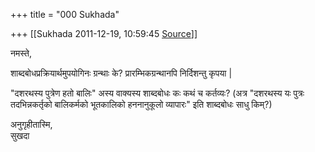 +++
title = "000 Sukhada"

+++
[[Sukhada	2011-12-19, 10:59:45 [Source](https://groups.google.com/g/bvparishat/c/Rb64IicFPCs)]]



नमस्ते,  
  
शाब्दबोधप्रक्रियार्थमुपयोगिनः ग्रन्थाः के? प्रारम्भिकग्रन्थानपि निर्दिशन्तु कृपया \|  
  
"दशरथस्य पुत्रेण हतो बालिः" अस्य वाक्यस्य शाब्दबोधः कः कथं च कर्तव्यः? (अत्र "दशरथस्य यः पुत्रः तदभिन्नकर्तृको बालिकर्मको भूतकालिको हननानुकूलो व्यापारः" इति शाब्दबोधः साधु किम्?)  
  
अनुगृहीतास्मि,  
सुखदा  

